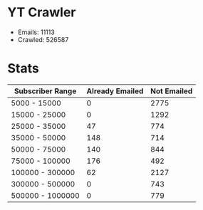 # YT Crawler
- Emails: 11113
- Crawled: 526587

# Stats
| Subscriber Range  | Already Emailed | Not Emailed |
|-------|-------|-------|
| 5000 - 15000 | 0 | 2775 |
| 15000 - 25000 | 0 | 1292 |
| 25000 - 35000 | 47 | 774 |
| 35000 - 50000 | 148 | 714 |
| 50000 - 75000 | 140 | 844 |
| 75000 - 100000 | 176 | 492 |
| 100000 - 300000 | 62 | 2127 |
| 300000 - 500000 | 0 | 743 |
| 500000 - 1000000 | 0 | 779 |
